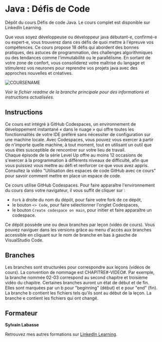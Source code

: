 # Java : Défis de Code
Dépôt du cours Défis de code Java. Le cours complet est disponible sur LinkedIn Learning.

Que vous soyez développeuse ou développeur java débutant-e, confirmé-e ou expert-e, vous trouverez dans ces défis de quoi mettre à l'épreuve vos compétences. Ce cours propose 18 défis qui abordent des bonnes pratiques, des astuces de programmation, des challenges algorithmiques ou des tendances comme l'immutabilité ou le parallélisme. En sortant de votre zone de confort, vous consoliderez votre maîtrise du langage et stimulerez vos neurones pour reprendre vos projets java avec des approches nouvelles et créatives.

![COURSENAME][lil-thumbnail-url] 

_Voir le fichier readme de la branche principale pour des informations et instructions actualisées._

## Instructions

Ce cours est intégré à GitHub Codespaces, un environnement de développement instantané « dans le nuage » qui offre toutes les fonctionnalités de votre IDE préféré sans nécessiter de configuration sur une machine locale. Avec Codespaces, vous pouvez vous exercer à partir de n'importe quelle machine, à tout moment, tout en utilisant un outil que vous êtes susceptible de rencontrer sur votre lieu de travail.  
Chaque épisode de la série Level Up offre au moins 12 occasions de s'exercer à la programmation à différents niveaux de difficulté, afin que vous puissiez vous mettre au défi et renforcer ce que vous avez appris. Consultez la vidéo "Utilisation des espaces de code GitHub avec ce cours" pour savoir comment mettre en place un espace de code. 

Ce cours utilise GitHub Codespaces. Pour faire apparaître l'environnement du cours dans votre navigateur, il vous suffit de cliquer sur :
- `Fork` à droite du nom du dépôt, pour faire votre fork de ce dépôt,
- le bouton `<> Code`, pour faire sélectionner l'onglet Codespaces,
- le bouton `Create codespace on main`, pour initier et faire apparaître un codespace.

Ce dépôt possède une ou deux branches par leçon (vidéo de cours). Vous pouvez naviguer dans les versions grâce au menu d'accès aux branches accessible en cliquant sur le nom de branche en bas à gauche de VisualStudio Code.

## Branches

Les branches sont structurées pour correspondre aux leçons (vidéos de cours). La convention de nommage est CHAPITRE#-VIDEO#. Par exemple, la branche nommée 02-03 correspond au second chapitre et troisième vidéo du chapitre. 
Certaines branches auront un état de début et de fin. Elles sont marquées par un b pour "beginning" (début) et e pour "end" (fin). La branche b contient les fichiers tels qu'ils sont au début de la leçon. La branche e contient les fichiers qui ont changé.

## Formateur

**Sylvain Labasse** 

Retrouvez mes autres formations sur [LinkedIn Learning][lil-URL-trainer].

[lil-course-url]: https://www.linkedin.com/learning/java-defis-code-19766559
[lil-thumbnail-url]: https://cdn.lynda.com/course/2841480/2841480-1667922974629-16x9.jpg
[lil-URL-trainer]: https://www.linkedin.com/learning/instructors/sylvain-labasse
